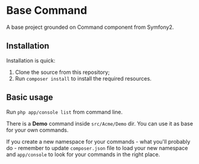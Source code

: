 Base Command
============

A base project grounded on Command component from Symfony2.

## Installation

Installation is quick:

1. Clone the source from this repository;
2. Run `composer install` to install the required resources.

## Basic usage

Run `php app/console list` from command line.

There is a **Demo** command inside `src/Acme/Demo` dir. You can use it as base for your own commands.

If you create a new namespace for your commands - what you'll probably do - remember to update `composer.json` file to load your new namespace and `app/console` to look for your commands in the right place.
